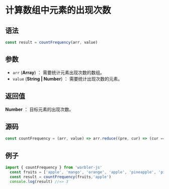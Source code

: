 <!--
 * @Author: 一尾流莺
 * @Description:计算数组中元素的出现次数
 * @Date: 2021-09-15 09:56:21
 * @LastEditTime: 2021-09-15 10:31:04
 * @FilePath: \warblerjs-guide\docs\guide\array\countFrequency.md
-->
# 计算数组中元素的出现次数

## 语法

```js
const result = countFrequency(arr, value)
```

## 参数

- `arr` (**Array**) ： 需要统计元素出现次数的数组。
- `value` (**String | Number**) ： 需要统计出现次数的元素。

## 返回值

**Number** ： 目标元素的出现次数。

## 源码

```js
const countFrequency = (arr, value) => arr.reduce((pre, cur) => (cur === value ? pre + 1 : pre + 0), 0);
```

## 例子

```js
import { countFrequency } from 'warbler-js'
  const fruits = ['apple', 'mango', 'orange', 'apple', 'pineapple', 'pineapple', 'peach', 'mango', 'apple'];
  const result = countFrequency(fruits,'apple')
  console.log(result) //=> 3
```